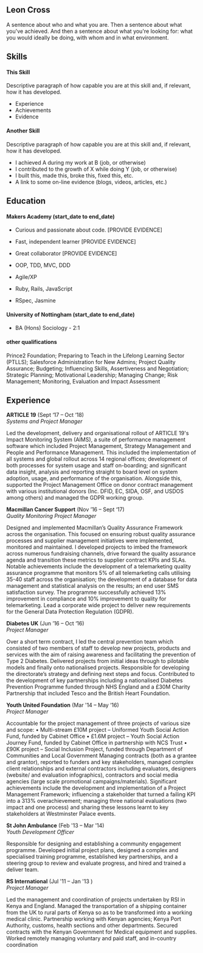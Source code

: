 ## Leon Cross

A sentence about who and what you are. Then a sentence about what you've achieved. And then a sentence about what you're looking for: what you would ideally be doing, with whom and in what environment.

## Skills

#### This Skill

Descriptive paragraph of how capable you are at this skill and, if relevant, how it has developed.

- Experience
- Achievements
- Evidence

#### Another Skill

Descriptive paragraph of how capable you are at this skill and, if relevant, how it has developed.

- I achieved A during my work at B (job, or otherwise)
- I contributed to the growth of X while doing Y (job, or otherwise)
- I built this, made this, broke this, fixed this, etc.
- A link to some on-line evidence (blogs, videos, articles, etc.)

## Education

#### Makers Academy (start_date to end_date)

- Curious and passionate about code. [PROVIDE EVIDENCE]
- Fast, independent learner [PROVIDE EVIDENCE]
- Great collaborator [PROVIDE EVIDENCE]

- OOP, TDD, MVC, DDD
- Agile/XP
- Ruby, Rails, JavaScript
- RSpec, Jasmine

#### University of Nottingham (start_date to end_date)
- BA (Hons) Sociology - 2:1

#### other qualifications
Prince2 Foundation; Preparing to Teach in the Lifelong Learning Sector (PTLLS); Salesforce Administration for New Admins; Project Quality Assurance; Budgeting; Influencing Skills, Assertiveness and Negotiation; Strategic Planning; Motivational Leadership; Managing Change; Risk Management; Monitoring, Evaluation and Impact Assessment

## Experience

**ARTICLE 19** (Sept ‘17 – Oct ‘18)    
*Systems and Project Manager* 

Led the development, delivery and organisational rollout of ARTICLE 19's Impact Monitoring System (AIMS), a suite of performance management software which included Project Management, Strategy Management and People and Performance Management. This included the implementation of all systems and global rollout across 14 regional offices; development of both processes for system usage and staff on-boarding; and significant data insight, analysis and reporting straight to board level on system adoption, usage, and performance of the organisation. Alongside this, supported the Project Management Office on donor contract management with various institutional donors (Inc. DFID, EC, SIDA, OSF, and USDOS among others) and managed the GDPR working group.

**Macmillan Cancer Support** (Nov ’16 – Sept ‘17)   
*Quality Monitoring Project Manager*  

Designed and implemented Macmillan’s Quality Assurance Framework across the organisation. This focused on ensuring robust quality assurance processes and supplier management initiatives were implemented, monitored and maintained. I developed projects to imbed the framework across numerous fundraising channels, drive forward the quality assurance agenda and transition these metrics to supplier contract KPIs and SLAs. Notable achievements include the development of a telemarketing quality assurance programme that monitors 5% of all telemarketing calls utilising 35-40 staff across the organisation; the development of a database for data management and statistical analysis on the results; an end user SMS satisfaction survey. The programme successfully achieved 13% improvement in compliance and 10% improvement to quality for telemarketing. Lead a corporate wide project to deliver new requirements for the General Data Protection Regulation (GDPR).

**Diabetes UK** (Jun ’16 – Oct ‘16)    
*Project Manager*  

Over a short term contract, I led the central prevention team which consisted of two members of staff to develop new projects, products and services with the aim of raising awareness and facilitating the prevention of Type 2 Diabetes. Delivered projects from initial ideas through to pilotable models and finally onto nationalised projects. Responsible for developing the directorate’s strategy and defining next steps and focus. Contributed to the development of key partnerships including a nationalised Diabetes Prevention Programme funded through NHS England and a £30M Charity Partnership that included Tesco and the British Heart Foundation.   

**Youth United Foundation** (Mar '14 – May ‘16)   
*Project Manager*  

Accountable for the project management of three projects of various size and scope:
•	Multi-stream £10M project – Uniformed Youth Social Action Fund, funded by Cabinet Office
•	£1.6M project – Youth Social Action Journey Fund, funded by Cabinet Office in partnership with NCS Trust 
•	£90K project – Social Inclusion Project, funded through Department of Communities and Local Government
Managing contracts (both as a grantee and grantor), reported to funders and key stakeholders, managed complex client relationships and external contractors including evaluators, designers (website/ and evaluation infographics), contractors and social media agencies (large scale promotional campaigns/materials). 
Significant achievements include the development and implementation of a Project Management Framework; influencing a stakeholder that turned a failing KPI into a 313% overachievement; managing three national evaluations (two impact and one process) and sharing these lessons learnt to key stakeholders at Westminster Palace events.

**St John Ambulance** (Feb '13 – Mar '14)    
*Youth Development Officer*  

Responsible for designing and establishing a community engagement programme. Developed initial project plans, designed a complex and specialised training programme, established key partnerships, and a steering group to review and evaluate progress, and hired and trained a deliver team. 

**RS International** (Jul '11 – Jan '13	)   
*Project Manager*  

Led the management and coordination of projects undertaken by RSI in Kenya and England. Managed the transportation of a shipping container from the UK to rural parts of Kenya so as to be transformed into a working medical clinic. Partnership working with Kenyan agencies; Kenya Port Authority, customs, health sections and other departments. Secured contracts with the Kenyan Government for Medical equipment and supplies. Worked remotely managing voluntary and paid staff, and in-country coordination 





